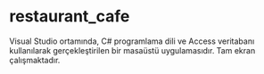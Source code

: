 # restaurant_cafe

Visual Studio ortamında, C# programlama dili ve Access
veritabanı kullanılarak gerçekleştirilen bir masaüstü
uygulamasıdır.
Tam ekran çalışmaktadır.
